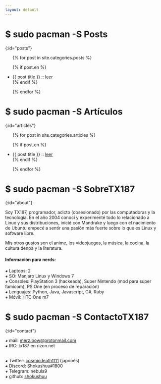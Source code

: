 ```yaml
---
layout: default
---
```


# $ sudo pacman -S Posts
{:id="posts"}

<ul>
{% for post in site.categories.posts %}

{% if post.en %}
<li>{{ post.title }} :: <a href="{{ post.url }}" title="{{ post.description }}">leer</a></li>
{% endif %}

{% endfor %}
</ul>

# $ sudo pacman -S Artículos
{:id="articles"}

<ul>
{% for post in site.categories.articles %}

{% if post.en %}
<li>{{ post.title }} :: <a href="{{ post.url }}" title="{{ post.description }}">leer</a></li>
{% endif %}

{% endfor %}
</ul>

# $ sudo pacman -S SobreTX187
{:id="about"}

Soy TX187, programador, adicto (obsesionado) por las computadoras y la tecnología. 
En el año 2004 conocí y experimenté todo lo relacionado a Linux y sus distribuciones, inicié con Mandrake y luego con el nacimiento de Ubuntu empecé a sentir una pasión más fuerte sobre lo que es Linux y software libre.

Mis otros gustos son el anime, los videojuegos, la música, la cocina, la cultura denpa y la literatura.

#### Información para nerds:
◕ Laptops: 2
<br>◕ SO: Manjaro Linux y Windows 7
<br>◕ Consoles: PlayStation 3 (hackeada), Super Nintendo (mod para super famicom), PS One (en proceso de reparación)
<br>◕ Lenguajes: Python, Java, Javascript, C#, Ruby
<br>◕ Móvil: HTC One m7

# $ sudo pacman -S ContactoTX187
{:id="contact"}
  
  ◕ mail: merz.bow@protonmail.com
  <br>◕ IRC: tx187 en rizon.net
  <!--- <br>◕ Twitter: [tx187](https://twitter.com/tx187) (español e inglés) --->
  <br>◕ Twitter: [cosmicdeath1111](https://twitter.com/cosmicdeath1111) (japonés) 
  <br>◕ Discord: Shokushuu#1800
  <br>◕ Telegram: nebula9
  <br>◕ github: [shokushuu](https://github.com/shokushuu)
